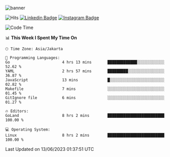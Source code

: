 ![banner](https://readme-typing-svg.herokuapp.com/?lines=Hello,+There!+👋;This+is+ryanbekhen....;Nice+to+meet+you!&center=false)

![Hits](https://hits.seeyoufarm.com/api/count/incr/badge.svg?url=https%3A%2F%2Fgithub.com%2Fryanbekhen%2Fhit-counter&count_bg=%2379C83D&title_bg=%23555555&icon=github.svg&icon_color=%23E7E7E7&title=Provile+views&edge_flat=true)
[![Linkedin Badge](https://img.shields.io/badge/-LinkedIn-0e76a8?style=flat-square&logo=Linkedin&logoColor=white)](https://linkedin.com/in/ryanbekhen)
[![Instagram Badge](https://img.shields.io/badge/-Instagram-e4405f?style=flat-square&logo=Instagram&logoColor=white)](https://instagram.com/ryanbekhen.dev/)

<!--START_SECTION:waka-->
![Code Time](http://img.shields.io/badge/Code%20Time-363%20hrs%2056%20mins-blue)

📊 **This Week I Spent My Time On** 

```text
🕑︎ Time Zone: Asia/Jakarta

💬 Programming Languages: 
Go                       4 hrs 13 mins       █████████████░░░░░░░░░░░░   52.62 % 
YAML                     2 hrs 57 mins       █████████░░░░░░░░░░░░░░░░   36.87 % 
JavaScript               13 mins             █░░░░░░░░░░░░░░░░░░░░░░░░   02.82 % 
Makefile                 7 mins              ░░░░░░░░░░░░░░░░░░░░░░░░░   01.45 % 
GitIgnore file           6 mins              ░░░░░░░░░░░░░░░░░░░░░░░░░   01.27 % 

🔥 Editors: 
GoLand                   8 hrs 2 mins        █████████████████████████   100.00 % 

💻 Operating System: 
Linux                    8 hrs 2 mins        █████████████████████████   100.00 % 
```


 Last Updated on 13/06/2023 01:37:51 UTC
<!--END_SECTION:waka-->
